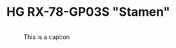 # HG RX-78-GP03S "Stamen"



<figure><img src="https://lh3.googleusercontent.com/pw/AP1GczMESPGFO8Rpk93PRCraZMt7ofhsljRoDhtgPHQVpTT4roM-4uxZDxnK85D8TBJxpGAK0adYEWOmSP1o45zTrqH0EaKf93xmB9m58tNpnH82Rn2b7NP4lARev2s12B_9v7BZHXivek9jlXpYIaTVn6DlE_D-ZaAbcRGgdCJxXKq-pztJEAWTSl0l16lL6UeEq7C-cL2Jg-eFQH3O48IVXLibDgv7OEZVpL3jpXEgLTO9mVZLhLLVj9Rye4dKwlmoioX5BIFu7piOkv0QtLHKbQGtAc3BU1xVBZRu4NLzvTc6JEuz-Zx9n0RpQMvxAsDmI3c63iuk61vyZcqsORMGsep2BdLTT7_UC_fe5A3bOSFN_FOZD87AumWom1cf7xnK_wJmyBSoxWUvuX0u5Gq8bqyuUBSeiTtKvipz39Z0oUjd62ETgP4jN1MxUV_WFOocnuyrpM2sre25ocCufyBSKnkUhWUAMB03VaKgMjU8HbX5CNew7cSm8bGQbatplOz8j7vhB62UFKOaj808T2bJr2CtZmwZgEzfeuQkGHbvLN171pXVi3OdqD1iTRT6bnxCzvjLcwUaynEqGlF__ev9QzRByZnVhdozoPD8586kcsl1k255p8XGrKpY0bJdZxtEoTuzVxqIoxRkMC12icxTOM4k9ZuKkqY1eHyB6ahbjq4Nifi9Uq9AdiwDoQR8cVmTJS0j_GzZxS20CNCTPzCBa7xWvY4kUfnQxzTd2RGZFq--y8ceyHQ-I125Rxet-3kfCnl0Pm-G9rNYo1NVJxUZ1j-ype5wtTXs0lMi8ff8aDUwhgCVkfbFRyE3vzEE--1sZFushM7vowkQPI2LeLjh9CKbkbOD70fkC-PBM17T4T5lX9ksU5nQgy6VjCV80ct1Lejxeo9PbmxszRZV7_RGIduKXyqlw_FtiqmlBBlyxeatz1q8v7l-OWP7sYkFeOlIVyc24sdLcAL6rk7U6vOhRb4Ju4y4103W=w847-h1271-s-no-gm?authuser=0" alt=""><figcaption><p>This is a caption</p></figcaption></figure>
